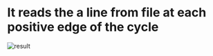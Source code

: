 # It reads the a line from file at each positive edge of the cycle 
![result](https://github.com/CHIRANJEET1729DAS/CHACHA_32-bit-computer/blob/main/Pipelline/Fetch_instructions/image.png)
